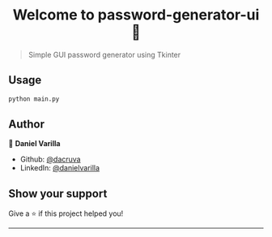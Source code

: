 <h1 align="center">Welcome to password-generator-ui 👋</h1>
<p>
</p>

> Simple GUI password generator using Tkinter

## Usage

```sh
python main.py
```

## Author

👤 **Daniel Varilla**

* Github: [@dacruva](https://github.com/dacruva)
* LinkedIn: [@danielvarilla](https://linkedin.com/in/danielvarilla)

## Show your support

Give a ⭐️ if this project helped you!

***
